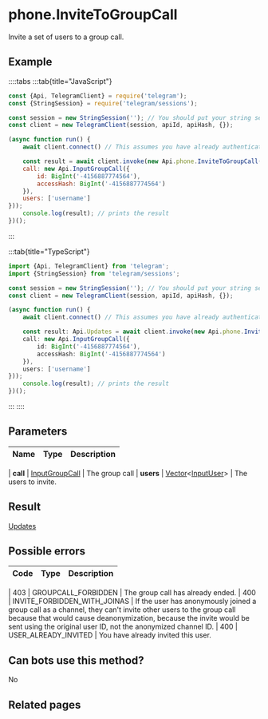 # phone.InviteToGroupCall

Invite a set of users to a group call.



## Example

::::tabs
:::tab{title="JavaScript"}
```js
const {Api, TelegramClient} = require('telegram');
const {StringSession} = require('telegram/sessions');

const session = new StringSession(''); // You should put your string session here
const client = new TelegramClient(session, apiId, apiHash, {});

(async function run() {
    await client.connect() // This assumes you have already authenticated with .start()

    const result = await client.invoke(new Api.phone.InviteToGroupCall({
    call: new Api.InputGroupCall({
        id: BigInt('-4156887774564'),
        accessHash: BigInt('-4156887774564')
    }),
    users: ['username']
}));
    console.log(result); // prints the result
})();
```
:::

:::tab{title="TypeScript"}
```ts
import {Api, TelegramClient} from 'telegram';
import {StringSession} from 'telegram/sessions';

const session = new StringSession(''); // You should put your string session here
const client = new TelegramClient(session, apiId, apiHash, {});

(async function run() {
    await client.connect() // This assumes you have already authenticated with .start()

    const result: Api.Updates = await client.invoke(new Api.phone.InviteToGroupCall({
    call: new Api.InputGroupCall({
        id: BigInt('-4156887774564'),
        accessHash: BigInt('-4156887774564')
    }),
    users: ['username']
}));
    console.log(result); // prints the result
})();
```
:::
::::



## Parameters

| Name | Type | Description |
| :--: | ---- | ----------- |

| **call** | [InputGroupCall](https://core.telegram.org/type/InputGroupCall) | The group call 
| **users** | [Vector](https://core.telegram.org/type/Vector%20t)<[InputUser](https://core.telegram.org/type/InputUser)> | The users to invite. 


## Result

[Updates](https://core.telegram.org/type/Updates)



## Possible errors

| Code | Type | Description |
| :--: | ---- | ----------- |

| 403 | GROUPCALL\_FORBIDDEN | The group call has already ended. 
| 400 | INVITE\_FORBIDDEN\_WITH\_JOINAS | If the user has anonymously joined a group call as a channel, they can't invite other users to the group call because that would cause deanonymization, because the invite would be sent using the original user ID, not the anonymized channel ID. 
| 400 | USER\_ALREADY\_INVITED | You have already invited this user. 


## Can bots use this method?

No

## Related pages



